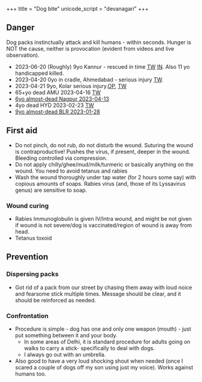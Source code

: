 +++
title = "Dog bite"
unicode_script = "devanagari"
+++

## Danger
Dog packs instinctually attack and kill humans - within seconds. Hunger is NOT the cause, neither is provocation (evident from videos and live observation).

- 2023-06-20 (Roughly) 9yo Kannur - rescued in time [TW](https://twitter.com/NewsFirstKan/status/1671100040126033920) [IN](https://www.indiatvnews.com/news/india/kerala-9-year-old-mauled-by-stray-dogs-undergoes-treatment-in-kannur-2023-06-20-876986). Also 11 yo handicapped killed.
- 2023-04-20 0yo in cradle, Ahmedabad - serious injury [TW](https://twitter.com/DeshGujarat/status/1649394164692312064).
- 2023-04-21 9yo, Kolar serious injury.[OP](https://www.opindia.com/2023/04/9-year-old-boy-attacked-by-stray-dogs-in-karnatakas-kolar-rescued-by-a-cop/), [TW](https://twitter.com/MirrorNow/status/1649385372277940224)
- 65+yo dead AMU 2023-04-16 [TW](https://twitter.com/Mithileshdhar/status/1647480502444752903)
- [6yo almost-dead Nagpur 2023-04-13](https://twitter.com/CNNnews18/status/1646363893235867649)
- 4yo dead HYD 2023-02-23 [TW](https://twitter.com/porinju/status/1627912438376181761)
- [9yo almost-dead BLR 2023-01-28](https://twitter.com/virendra1137/status/1627935641064595457)

## First aid
- Do not pinch, do not rub, do not disturb the wound. Suturing the wound is contraproductive! Pushes the virus, if present, deeper in the wound. Bleeding controlled via compression.
- Do not apply chilly/ghee/mud/milk/turmeric or basically anything on the wound. You need to avoid tetanus and rabies
- Wash the wound thoroughly under tap water (for 2 hours some say) with copious amounts of soaps. Rabies virus (and, those of its Lyssavirus genus) are sensitive to soap.

### Wound curing
- Rabies Immunoglobulin is given IV/Intra wound, and might be not given if wound is not severe/dog is vaccinated/region of wound is away from head.
- Tetanus toxoid

## Prevention
### Dispersing packs
- Got rid of a pack from our street by chasing them away with loud noice and fearsome stick multiple times. Message should be clear, and it should be reinforced as needed.

### Confrontation
- Procedure is simple - dog has one and only one weapon (mouth) - just put something between it and your body.
  - In some areas of Delhi, it is standard procedure for adults going on walks to carry a stick- specifically to deal with dogs.
  - I always go out with an umbrella.
- Also good to have a very loud shocking shout when needed (once I scared a couple of dogs off my son using just my voice). Works against humans too.

